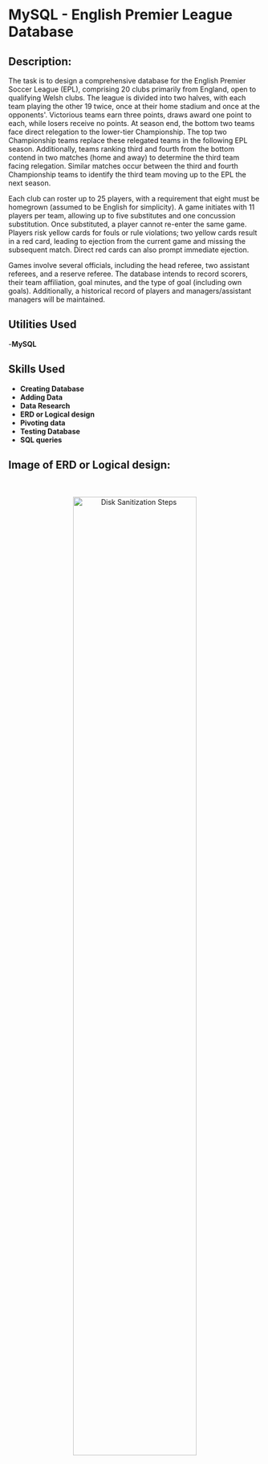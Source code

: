 <h1>MySQL - English Premier League Database</h1>



<h2>Description:</h2>


The task is to design a comprehensive database for the English Premier Soccer League (EPL), comprising 20 clubs primarily from England, open to qualifying Welsh clubs. The league is divided into two halves, with each team playing the other 19 twice, once at their home stadium and once at the opponents'. Victorious teams earn three points, draws award one point to each, while losers receive no points. At season end, the bottom two teams face direct relegation to the lower-tier Championship. The top two Championship teams replace these relegated teams in the following EPL season. Additionally, teams ranking third and fourth from the bottom contend in two matches (home and away) to determine the third team facing relegation. Similar matches occur between the third and fourth Championship teams to identify the third team moving up to the EPL the next season.


Each club can roster up to 25 players, with a requirement that eight must be homegrown (assumed to be English for simplicity). A game initiates with 11 players per team, allowing up to five substitutes and one concussion substitution. Once substituted, a player cannot re-enter the same game. Players risk yellow cards for fouls or rule violations; two yellow cards result in a red card, leading to ejection from the current game and missing the subsequent match. Direct red cards can also prompt immediate ejection.


Games involve several officials, including the head referee, two assistant referees, and a reserve referee. The database intends to record scorers, their team affiliation, goal minutes, and the type of goal (including own goals). Additionally, a historical record of players and managers/assistant managers will be maintained.<br />


<h2>Utilities Used</h2>
-<b>MySQL </b> 

<h2>Skills Used </h2>

- <b>Creating Database </b>
- <b>Adding Data </b>
- <b>Data Research </b>
- <b>ERD or Logical design  </b>
- <b>Pivoting data </b>
- <b>Testing Database </b>
- <b>SQL queries </b>


<h2>Image of ERD or Logical design:</h2>

<p align="center">

<br/>
<br />
<img src="https://i.imgur.com/g2R1RUO.png" height="70%" width="70%" alt="Disk Sanitization Steps"/>
<br />
<br />

